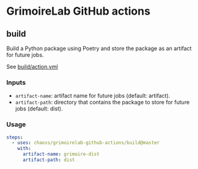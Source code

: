 # GrimoireLab GitHub actions

## build

Build a Python package using Poetry and store the package as an artifact for future jobs.

See [build/action.yml](build/action.yml)

### Inputs
- `artifact-name`: artifact name for future jobs (default: artifact).
- `artifact-path`: directory that contains the package to store for future jobs (default: dist).

### Usage

```yaml
steps:
  - uses: chaoss/grimoirelab-github-actions/build@master
    with:
      artifact-name: grimoire-dist
      artifact-path: dist
```
